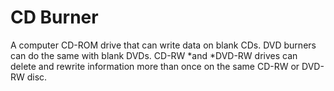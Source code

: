 [Title]: # (CD Burner)
[Difficulty]: # (Beginner)
[Order]: # (18)

# CD Burner

A computer CD-ROM drive that can write data on blank CDs. DVD burners can do the same with blank DVDs. CD-RW *and *DVD-RW drives can delete and rewrite information more than once on the same CD-RW or DVD-RW disc.